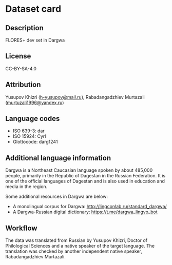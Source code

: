 # Dataset card

## Description

FLORES+ dev set in Dargwa

## License

CC-BY-SA-4.0

## Attribution

Yusupov Khizri (h-yusupov@mail.ru), Rabadangadzhiev Murtazali (murtuzali1996@yandex.ru)

## Language codes

* ISO 639-3: dar
* ISO 15924: Cyrl
* Glottocode: darg1241

## Additional language information

Dargwa is a Northeast Caucasian language spoken by about 485,000 people, primarily in the Republic of Dagestan in the Russian Federation. It is one of the official languages of Dagestan and is also used in education and media in the region.

Some additional resources in Dargwa are below: 

- A monolingual corpus for Dargwa: http://lingconlab.ru/standard_dargwa/
- A Dargwa-Russian digital dictionary: https://t.me/dargwa_lingvo_bot

## Workflow

The data was translated from Russian by Yusupov Khizri, Doctor of Philological Sciences and a native speaker of the target language. The translation was checked by another independent native speaker, Rabadangadzhiev Murtazali.
